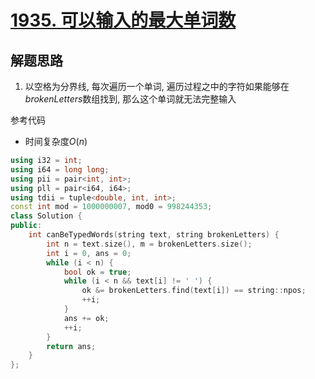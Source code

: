 # [1935. 可以输入的最大单词数](https://leetcode.cn/problems/maximum-number-of-words-you-can-type/)

## 解题思路

1. 以空格为分界线, 每次遍历一个单词, 遍历过程之中的字符如果能够在$brokenLetters$数组找到, 那么这个单词就无法完整输入

参考代码

+ 时间复杂度$O(n)$


```cpp
using i32 = int;
using i64 = long long;
using pii = pair<int, int>;
using pll = pair<i64, i64>;
using tdii = tuple<double, int, int>;
const int mod = 1000000007, mod0 = 998244353;
class Solution {
public:
    int canBeTypedWords(string text, string brokenLetters) {
        int n = text.size(), m = brokenLetters.size();
        int i = 0, ans = 0;
        while (i < n) {
            bool ok = true;
            while (i < n && text[i] != ' ') {
                ok &= brokenLetters.find(text[i]) == string::npos;
                ++i;
            }
            ans += ok;
            ++i;
        }
        return ans;
    }
};

```
